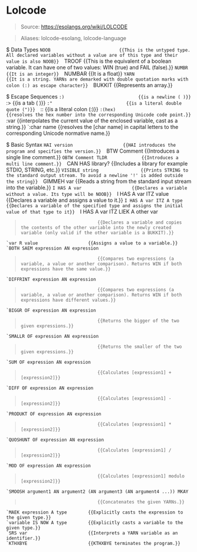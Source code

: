 # Lolcode

> Source: https://esolangs.org/wiki/LOLCODE

> Aliases: lolcode-esolang, lolcode-language

$ Data Types
    `NOOB                          {{This is the untyped type. All declared variables without a value are of this type and their value is also NOOB}} 
    `TROOF                         {{This is the equivalent of a boolean variable. It can have one of two values: WIN (true) and FAIL (false).}} 
    `NUMBR                         {{It is an integer}} 
    `NUMBAR                        {{It is a float}} 
    `YARN                          {{It is a string. YARNs are demarked with double quotation marks with colon (:) as escape character}} 
    `BUKKIT                        {{Represents an array.}} 

$ Escape Sequences
    `:)                            {{is a newline (
)}} 
    `:>                            {{is a tab (	)}} 
    `:"                            {{is a literal double quote (")}} 
    `::                            {{is a literal colon (:)}} 
    `:(hex)                        {{resolves the hex number into the corresponding Unicode code point.}} 
    `:var                          {{interpolates the current value of the enclosed variable, cast as a string.}} 
    `:char name                    {{resolves the [char name] in capital letters to the corresponding Unicode normative name.}} 

$ Basic Syntax
    `HAI version                   {{HAI introduces the program and specifies the version.}} 
    `BTW Comment                   {{Introduces a single line comment.}} 
    `OBTW Comment TLDR             {{Introduces a multi line comment.}} 
    `CAN HAS library?              {{Includes a library for example STDIO, STRING, etc.}} 
    `VISIBLE string                {{Prints STRING to the standard output stream. To avoid a newline '!' is added outside the string}} 
    `GIMMEH var                    {{Reads a string from the standard input stream into the variable.}} 
    `I HAS A var                   {{Declares a variable without a value. Its type will be NOOB}} 
    `I HAS A var ITZ value         {{Declares a variable and assigns a value to it.}} 
    `I HAS A var ITZ A type        {{Declares a variable of the specified type and assigns the initial value of that type to it}} 
    `I HAS A var ITZ LIEK A other var
>                                  {{Declares a variable and copies the contents of the other variable into the newly created variable (only valid if the other variable is a BUKKIT).}} 
    `var R value                   {{Assigns a value to a variable.}} 
    `BOTH SAEM expression AN expression
>                                  {{Compares two expressions (a variable, a value or another comparison). Returns WIN if both expressions have the same value.}} 
    `DIFFRINT expression AN expression
>                                  {{Compares two expressions (a variable, a value or another comparison). Returns WIN if both expressions have different values.}} 
    `BIGGR OF expression AN expression
>                                  {{Returns the bigger of the two given expressions.}} 
    `SMALLR OF expression AN expression
>                                  {{Returns the smaller of the two given expressions.}} 
    `SUM OF expression AN expression
>                                  {{Calculates [expression1] + [expression2]}} 
    `DIFF OF expression AN expression
>                                  {{Calculates [expression1] - [expression2]}} 
    `PRODUKT OF expression AN expression
>                                  {{Calculates [expression1] * [expression2]}} 
    `QUOSHUNT OF expression AN expression
>                                  {{Calculates [expression1] / [expression2]}} 
    `MOD OF expression AN expression
>                                  {{Calculates [expression1] modulo [expression2]}} 
    `SMOOSH argument1 AN argument2 (AN argument3 (AN argument4 ...)) MKAY
>                                  {{Concatenates the given YARNs.}} 
    `MAEK expression A type        {{Explicitly casts the expression to the given type.}} 
    `variable IS NOW A type        {{Explicitly casts a variable to the given type.}} 
    `SRS var                       {{Interprets a YARN variable as an identifier.}} 
    `KTHXBYE                       {{KTHXBYE terminates the program.}} 


